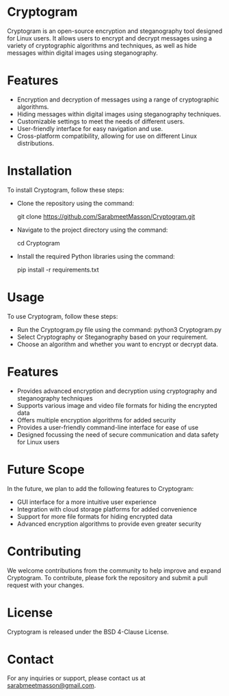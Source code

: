 # Cryptogram

Cryptogram is an open-source encryption and steganography tool designed for Linux users. It allows users to encrypt and decrypt messages using a variety of cryptographic algorithms and techniques, as well as hide messages within digital images using steganography.

# Features

- Encryption and decryption of messages using a range of cryptographic algorithms.
- Hiding messages within digital images using steganography techniques.
- Customizable settings to meet the needs of different users.
- User-friendly interface for easy navigation and use.
- Cross-platform compatibility, allowing for use on different Linux distributions.

# Installation

To install Cryptogram, follow these steps:
- Clone the repository using the command:

    git clone https://github.com/SarabmeetMasson/Cryptogram.git

- Navigate to the project directory using the command:

    cd Cryptogram

- Install the required Python libraries using the command:

    pip install -r requirements.txt

# Usage

To use Cryptogram, follow these steps:
- Run the Cryptogram.py file using the command: python3 Cryptogram.py
- Select Cryptography or Steganography based on your requirement.
- Choose an algorithm and whether you want to encrypt or decrypt data.

# Features

- Provides advanced encryption and decryption using cryptography and steganography techniques
- Supports various image and video file formats for hiding the encrypted data
- Offers multiple encryption algorithms for added security
- Provides a user-friendly command-line interface for ease of use
- Designed focussing the need of secure communication and data safety for Linux users

# Future Scope

In the future, we plan to add the following features to Cryptogram:

- GUI interface for a more intuitive user experience
- Integration with cloud storage platforms for added convenience
- Support for more file formats for hiding encrypted data
- Advanced encryption algorithms to provide even greater security

# Contributing

We welcome contributions from the community to help improve and expand Cryptogram. To contribute, please fork the repository and submit a pull request with your changes.

# License

Cryptogram is released under the BSD 4-Clause License.

# Contact

For any inquiries or support, please contact us at sarabmeetmasson@gmail.com.